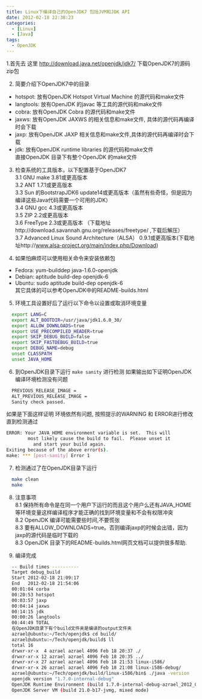 ```yaml
---
title: Linux下编译自己的OpenJDK7 包括JVM和JDK API
date: 2012-02-18 22:38:23
categories:
  - [Linux]
  - [Java] 
tags:
  - OpenJDK
---
```


1.首先去 这里 http://download.java.net/openjdk/jdk7/ 下载OpenJDK7的源码zip包  
  
2. 简要介绍下OpenJDK7中的目录  
  * hotspot: 放有OpenJDK Hotspot Virtual Machine 的源代码和make文件  
  * langtools: 放有OpenJDK 的javac 等工具的源代码和make文件  
  * cobra: 放有OpenJDK Cobra 的源代码和make文件  
  * jaxws: 放有OpenJDK JAXWS 的相关信息和make文件, 具体的源代码再编译时会下载  
  * jaxp: 放有OpenJDK JAXP 相关信息和make文件,具体的源代码再编译时会下载  
  * jdk: 放有OpenJDK runtime libraries 的源代码和make文件  
直接OpenJDK 目录下有整个OpenJDK 的make文件

3. 检查系统的工具版本，以下配置基于OpenJDK7  
  3.1 GNU make 3.81或更高版本  
  3.2 ANT 1.7.1或更高版本  
  3.3 Sun 的BootstrapJDK6 update14或更高版本（虽然有些奇怪，但是因为编译这些Java代码需要一个可用的JDK）  
  3.4 GNU gcc 4.3或更高版本  
  3.5 ZIP 2.2或更高版本  
  3.6 FreeType 2.3或更高版本 （下载地址http://download.savannah.gnu.org/releases/freetype/  ,下载后解压）  
  3.7 Advanced Linux Sound Architecture（ALSA） 0.9.1或更高版本(下载地址http://www.alsa-project.org/main/index.php/Download)

4. 如果怕麻烦可以使用相关命令来安装依赖包  
  * Fedora: yum-builddep java-1.6.0-openjdk  
  * Debian:  aptitude build-dep openjdk-6  
  * Ubuntu: sudo aptitude build-dep openjdk-6  
其它具体的可以参考OpenJDK中的README-builds.html

<!-- more -->

5. 环境工具设置好后了运行以下命令以设置或取消环境变量  
```bash
  export LANG=C  
  export ALT_BOOTDIR=/usr/java/jdk1.6.0_30/  
  export ALLOW_DOWNLOADS=true  
  export USE_PRECOMPILED_HEADER=true  
  export SKIP_DEBUG_BUILD=false  
  export SKIP_FASTDEBUG_BUILD=true  
  export DEBUG_NAME=debug  
  unset CLASSPATH  
  unset JAVA_HOME
```

6. 到OpenJDK目录下运行 `make sanity` 进行检测 如果输出如下证明OpenJDK 编译环境检测没有问题
```bash 
  PREVIOUS_RELEASE_IMAGE =   
  ALT_PREVIOUS_RELEASE_IMAGE =   
  Sanity check passed. 
```

如果是下面这样证明 环境依然有问题, 按照提示的WARNING 和 ERROR进行修改 直到检测通过
```bash 
ERROR: Your JAVA_HOME environment variable is set.  This will   
        most likely cause the build to fail.  Please unset it   
          and start your build again.   
Exiting because of the above error(s). 
make: *** [post-sanity] Error 1  
```

7. 检测通过了在OpenJDK目录下运行
```bash 
  make clean  
  make  
```

8. 注意事项  
  8.1 保持所有命令是在同一个用户下运行的而且这个用户么还有JAVA_HOME 等环境变量这样编译程序才能正确的找到环境变量和不会有权限冲突  
  8.2 OpenJDK 编译可能需要些时间,不要慌张  
  8.3 要有ALLOW_DOWNLOADS=true。否则编译jaxp的时候会出错，因为jaxp的源代码是临时下载的  
  8.3 OpenJDK 目录下的README-builds.html网页文档可以提供很多帮助.  
  
9. 编译完成
```bash 
  -- Build times ----------  
  Target debug_build  
  Start 2012-02-18 21:09:17  
  End   2012-02-18 21:54:06  
  00:01:04 corba  
  00:20:53 hotspot  
  00:03:57 jaxp  
  00:04:14 jaxws  
  00:14:15 jdk  
  00:00:26 langtools  
  00:44:49 TOTAL  
  在OpenJDK目录下有个build文件夹是编译的output文件夹  
  azrael@ubuntu:~/Tech/openjdk$ cd build/  
  azrael@ubuntu:~/Tech/openjdk/build$ ll  
  total 16  
  drwxr-xr-x  4 azrael azrael 4096 Feb 18 20:37 ./  
  drwxr-xr-x 12 azrael azrael 4096 Feb 18 20:35 ../  
  drwxr-xr-x 27 azrael azrael 4096 Feb 18 21:53 linux-i586/  
  drwxr-xr-x 26 azrael azrael 4096 Feb 18 21:08 linux-i586-debug/  
  azrael@ubuntu:~/Tech/openjdk/build/linux-i586/bin$ ./java -version  
  openjdk version "1.7.0-internal-debug"  
  OpenJDK Runtime Environment (build 1.7.0-internal-debug-azrael_2012_02_18_20_37-b00)  
  OpenJDK Server VM (build 21.0-b17-jvmg, mixed mode)  
```
  